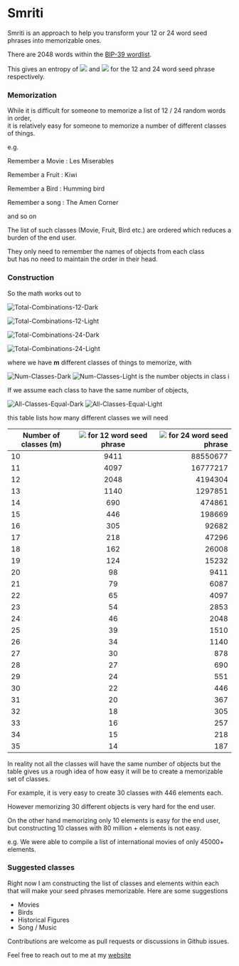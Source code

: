 # Smriti

Smriti is an approach to help you transform your 12 or 24 word seed phrases into memorizable ones.

There are 2048 words within the [BIP-39 wordlist](https://github.com/bitcoin/bips/blob/master/bip-0039/english.txt).

This gives an entropy of
<img src="https://render.githubusercontent.com/render/math?math=2048^{12}=2^132"> and 
<img src="https://render.githubusercontent.com/render/math?math=2048^{24}=2^264"> for the 12 and 24 word seed phrase respectively.


### Memorization

While it is difficult for someone to memorize a list of 12 / 24 random words in order,<br> it is relatively easy for someone to memorize a number of different classes of things.

e.g.

Remember a Movie : Les Miserables

Remember a Fruit : Kiwi

Remember a Bird : Humming bird

Remember a song : The Amen Corner

and so on

The list of such classes (Movie, Fruit, Bird etc.) are ordered which reduces a <br> burden of the end user. 

They only need to remember the names of objects from each class  <br>  but has no need to maintain the order in their head.

### Construction 
So the math works out to

![Total-Combinations-12-Dark](https://render.githubusercontent.com/render/math?math=\color{white}{N(c_{1})}*{N(c_{2})}*{N(c_{3})}*...*{N(c_{m})}=2^132#gh-dark-mode-only)

![Total-Combinations-12-Light](https://render.githubusercontent.com/render/math?math=\color{black}{N(c_{1})}*{N(c_{2})}*{N(c_{3})}*...*{N(c_{m})}=2^132#gh-light-mode-only)

![Total-Combinations-24-Dark](https://render.githubusercontent.com/render/math?math=\color{white}{N(c_{1})}*{N(c_{2})}*{N(c_{3})}*...*{N(c_{m})}=2^264#gh-dark-mode-only)

![Total-Combinations-24-Light](https://render.githubusercontent.com/render/math?math=\color{black}{N(c_{1})}*{N(c_{2})}*{N(c_{3})}*...*{N(c_{m})}=2^264#gh-light-mode-only)


where we have <b>m</b> different classes of things to memorize, with

![Num-Classes-Dark](https://render.githubusercontent.com/render/math?math=\color{white}{N(c_{i})}#gh-dark-mode-only) 
![Num-Classes-Light](https://render.githubusercontent.com/render/math?math=\color{black}{N(c_{i})}#gh-light-mode-only) is the number objects in class i

If we assume each class to have the same number of objects, <br>

![All-Classes-Equal-Dark](https://render.githubusercontent.com/render/math?math=\color{white}{N(c_{1})}={N(c_{2})}={N(c_{3})}=...={N(c_{m})}#gh-dark-mode-only)
![All-Classes-Equal-Light](https://render.githubusercontent.com/render/math?math=\color{black}{N(c_{1})}={N(c_{2})}={N(c_{3})}=...={N(c_{m})}#gh-light-mode-only)

this table lists how many different classes we will need

| Number of classes (m)   | <img src="https://render.githubusercontent.com/render/math?math={N(c_{m})}"> for 12 word seed phrase |  <img src="https://render.githubusercontent.com/render/math?math={N(c_{m})}"> for 24 word seed phrase  |
|----------|:-------------:|------:|
|10|9411|88550677|
|11|4097|16777217|
|12|2048|4194304|
|13|1140|1297851|
|14|690|474861|
|15|446|198669|
|16|305|92682|
|17|218|47296|
|18|162|26008|
|19|124|15232|
|20|98|9411|
|21|79|6087|
|22|65|4097|
|23|54|2853|
|24|46|2048|
|25|39|1510|
|26|34|1140|
|27|30|878|
|28|27|690|
|29|24|551|
|30|22|446|
|31|20|367|
|32|18|305|
|33|16|257|
|34|15|218|
|35|14|187|

In reality not all the classes will have the same number of objects but the table gives us a rough idea of how easy it will be to create a memorizable set of classes.

For example,  it is very easy to create 30 classes with 446 elements each.

However memorizing 30 different objects is very hard for the end user.

On the other hand memorizing only 10 elements is easy for the end user, <br> but constructing 10 classes with 80 million + elements is not easy.

e.g. We were able to compile a list of international movies of only 45000+ elements.

### Suggested classes

Right now I am constructing the list of classes and elements within each that will make your seed phrases memorizable.
Here are some suggestions

- Movies
- Birds
- Historical Figures
- Song / Music

Contributions are welcome as pull requests or discussions in Github issues. 

Feel free to reach out to me at my [website](www.afifahmed.com)



